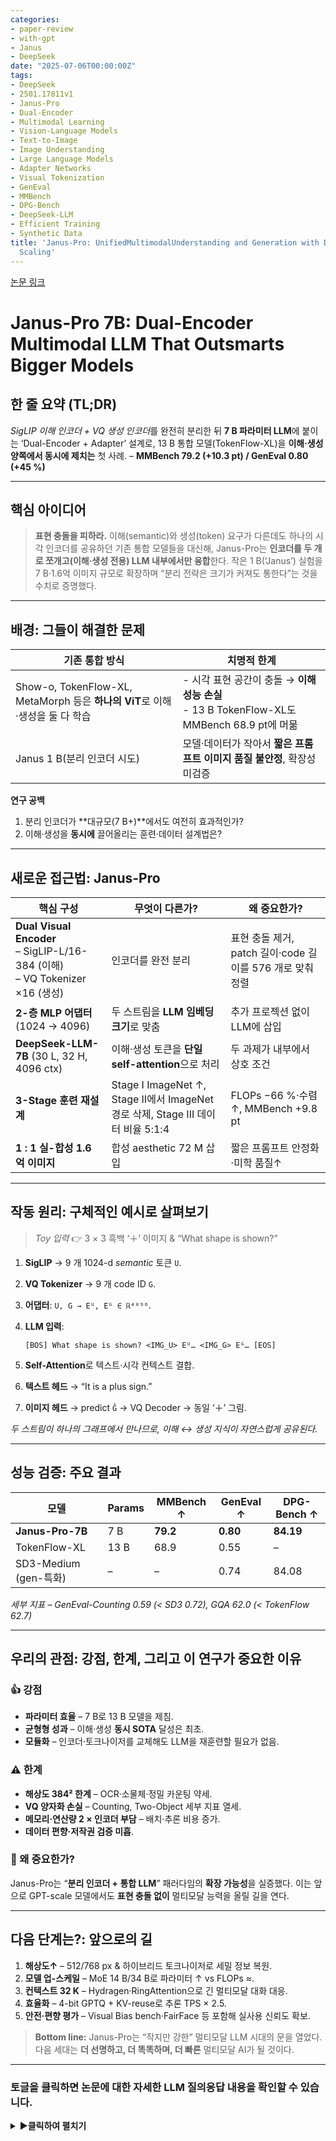 ```yaml
---
categories:
- paper-review
- with-gpt
- Janus
- DeepSeek
date: "2025-07-06T00:00:00Z"
tags:
- DeepSeek
- 2501.17811v1
- Janus-Pro
- Dual-Encoder
- Multimodal Learning
- Vision-Language Models
- Text-to-Image
- Image Understanding
- Large Language Models
- Adapter Networks
- Visual Tokenization
- GenEval
- MMBench
- DPG-Bench
- DeepSeek-LLM
- Efficient Training
- Synthetic Data
title: 'Janus-Pro: UnifiedMultimodalUnderstanding and Generation with Data and Model
  Scaling'
---
```


[논문 링크](https://arxiv.org/abs/2501.17811v1)

# **Janus-Pro 7B: Dual-Encoder Multimodal LLM That Outsmarts Bigger Models**

## 한 줄 요약 (TL;DR)

*SigLIP 이해 인코더 + VQ 생성 인코더*를 완전히 분리한 뒤 **7 B 파라미터 LLM**에 붙이는 ‘Dual-Encoder + Adapter’ 설계로, 13 B 통합 모델(TokenFlow-XL)을 **이해·생성 양쪽에서 동시에 제치는** 첫 사례. – **MMBench 79.2 (+10.3 pt) / GenEval 0.80 (+45 %)**

---

## 핵심 아이디어

> **표현 충돌을 피하라.**
> 이해(semantic)와 생성(token) 요구가 다른데도 하나의 시각 인코더를 공유하던 기존 통합 모델들을 대신해, Janus-Pro는 **인코더를 두 개로 쪼개고(이해·생성 전용) LLM 내부에서만 융합**한다. 작은 1 B(‘Janus’) 실험을 7 B·1.6억 이미지 규모로 확장하며 “분리 전략은 크기가 커져도 통한다”는 것을 수치로 증명했다.

---

## 배경: 그들이 해결한 문제

| 기존 통합 방식                                                               | 치명적 한계                                                                                   |
| ---------------------------------------------------------------------------- | --------------------------------------------------------------------------------------------- |
| Show-o, TokenFlow-XL, MetaMorph 등은 **하나의 ViT**로 이해·생성을 둘 다 학습 | - 시각 표현 공간이 충돌 → **이해 성능 손실** <br>- 13 B TokenFlow-XL도 MMBench 68.9 pt에 머묾 |
| Janus 1 B(분리 인코더 시도)                                                  | 모델·데이터가 작아서 **짧은 프롬프트 이미지 품질 불안정**, 확장성 미검증                      |

**연구 공백**

1. 분리 인코더가 \*\*대규모(7 B+)\*\*에서도 여전히 효과적인가?
2. 이해·생성을 **동시에** 끌어올리는 훈련·데이터 설계법은?

---

## 새로운 접근법: **Janus-Pro**

| 핵심 구성                                                                        | 무엇이 다른가?                                                                   | 왜 중요한가?                                              |
| -------------------------------------------------------------------------------- | -------------------------------------------------------------------------------- | --------------------------------------------------------- |
| **Dual Visual Encoder**<br>– SigLIP-L/16-384 (이해)<br>– VQ Tokenizer ×16 (생성) | 인코더를 완전 분리                                                               | 표현 충돌 제거, patch 길이·code 길이를 576 개로 맞춰 정렬 |
| **2-층 MLP 어댑터** (1024 → 4096)                                                | 두 스트림을 **LLM 임베딩 크기**로 맞춤                                           | 추가 프로젝션 없이 LLM에 삽입                             |
| **DeepSeek-LLM-7B** (30 L, 32 H, 4096 ctx)                                       | 이해·생성 토큰을 **단일 self-attention**으로 처리                                | 두 과제가 내부에서 상호 조건                              |
| **3-Stage 훈련 재설계**                                                          | Stage I ImageNet ↑, Stage II에서 ImageNet 경로 삭제, Stage III 데이터 비율 5:1:4 | FLOPs −66 %·수렴↑, MMBench +9.8 pt                        |
| **1 : 1 실-합성 1.6 억 이미지**                                                  | 합성 aesthetic 72 M 삽입                                                         | 짧은 프롬프트 안정화·미학 품질↑                           |

---

## 작동 원리: 구체적인 예시로 살펴보기

> *Toy 입력* 👉 3 × 3 흑백 ‘＋’ 이미지 & “What shape is shown?”

1. **SigLIP** → 9 개 1024-d *semantic* 토큰 `U`.
2. **VQ Tokenizer** → 9 개 code ID `G`.
3. **어댑터**: `U, G → Eᵁ, Eᴳ ∈ ℝ⁴⁰⁹⁶`.
4. **LLM 입력**:

   ```
   [BOS] What shape is shown? <IMG_U> Eᵁ… <IMG_G> Eᴳ… [EOS]
   ```
5. **Self-Attention**로 텍스트·시각 컨텍스트 결합.
6. **텍스트 헤드** → “It is a plus sign.”
7. **이미지 헤드** → predict `Ĝ` → VQ Decoder → 동일 ‘＋’ 그림.

*두 스트림이 하나의 그래프에서 만나므로, 이해 ↔ 생성 지식이 자연스럽게 공유된다.*

---

## 성능 검증: 주요 결과

| 모델                  | Params | **MMBench ↑** | **GenEval ↑** | **DPG-Bench ↑** |
| --------------------- | ------ | ------------- | ------------- | --------------- |
| **Janus-Pro-7B**      | 7 B    | **79.2**      | **0.80**      | **84.19**       |
| TokenFlow-XL          | 13 B   | 68.9          | 0.55          | –               |
| SD3-Medium (gen-특화) | –      | –             | 0.74          | 84.08           |

*세부 지표 – GenEval-Counting 0.59 (< SD3 0.72), GQA 62.0 (< TokenFlow 62.7)*

---

## 우리의 관점: 강점, 한계, 그리고 이 연구가 중요한 이유

### 👍 강점

* **파라미터 효율** – 7 B로 13 B 모델을 제침.
* **균형형 성과** – 이해·생성 **동시 SOTA** 달성은 최초.
* **모듈화** – 인코더·토크나이저를 교체해도 LLM을 재훈련할 필요가 없음.

### ⚠️ 한계

* **해상도 384² 한계** – OCR·소물체·정밀 카운팅 약세.
* **VQ 양자화 손실** – Counting, Two-Object 세부 지표 열세.
* **메모리·연산량 2 × 인코더 부담** – 배치·추론 비용 증가.
* **데이터 편향·저작권 검증 미흡**.

### 🌟 왜 중요한가?

Janus-Pro는 “**분리 인코더 + 통합 LLM**” 패러다임의 **확장 가능성**을 실증했다. 이는 앞으로 GPT-scale 모델에서도 **표현 충돌 없이** 멀티모달 능력을 올릴 길을 연다.

---

## 다음 단계는?: 앞으로의 길

1. **해상도↑** – 512/768 px & 하이브리드 토크나이저로 세밀 정보 복원.
2. **모델 업-스케일** – MoE 14 B/34 B로 파라미터 ↑ vs FLOPs ≈.
3. **컨텍스트 32 K** – Hydragen·RingAttention으로 긴 멀티모달 대화 대응.
4. **효율화** – 4-bit GPTQ + KV-reuse로 추론 TPS × 2.5.
5. **안전·편향 평가** – Visual Bias bench·FairFace 등 포함해 실사용 신뢰도 확보.

> **Bottom line:** Janus-Pro는 “작지만 강한” 멀티모달 LLM 시대의 문을 열었다. 다음 세대는 **더 선명하고, 더 똑똑하며, 더 빠른** 멀티모달 AI가 될 것이다.


---

### 토글을 클릭하면 논문에 대한 자세한 LLM 질의응답 내용을 확인할 수 있습니다.

<details markdown="block">
<summary>▶️<strong>클릭하여 펼치기</strong></summary>


# 프롬프트 1.1.1 (연구의 공백)

```
"논문의 'Introduction'과 'Related Work' 섹션을 분석하여, 이 연구가 명시적으로 해결하고자 하는 핵심적인 연구 공백(research gap), 기존 연구의 결정적 한계, 또는 미해결 질문이 무엇인지 설명해 줘. 저자들이 설명하는, 이 논문 출판 시점의 '최신 기술(state of the art)'은 어떤 상태였는지 요약해 줘."
```

## 한눈에 보는 결론 (TL;DR)

* **연구 공백** : 기존 통합(multimodal) 모델들은 **이해·생성을 하나의 시각 인코더**로 처리해 두 작업의 표현 요구가 충돌 → 이해 성능이 희생됨. Janus (1 B)로 이 한계를 처음 완화했지만 **데이터·모델 규모가 작아** 짧은 프롬프트 생성 품질과 안정성이 부족.
* **Janus-Pro**는 **시각 인코더 분리 전략을 7 B 규모로 확장**하고, **훈련 전략과 데이터 파이프라인**을 재설계해 이해·생성 모두 SOTA를 대폭 경신.

---

## 1. 핵심 연구 공백 (Research Gap)

| 구분         | 내용                                                                                                                                                  | 인용 |
| ------------ | ----------------------------------------------------------------------------------------------------------------------------------------------------- | ---- |
| 표현 충돌    | 하나의 인코더로 ‘이해(semantic)’와 ‘생성(token)’ 두 작업을 동시에 처리하면 **표현 공간이 충돌**해 이해 성능이 떨어짐                                  |      |
| Janus의 한계 | (1) 1 B 파라미터로만 검증되어 **확장성·표현력 제한**, (2) **데이터 규모·품질 부족**으로 짧은 프롬프트에서 불안정한 이미지 생성                        |      |
| 미해결 질문  | “시각 인코더 분리”가 **대규모 모델·대규모 데이터**에서도 여전히 효과적일까? 어떻게 훈련·데이터 설계를 바꾸면 두 작업을 동시에 더 잘 학습할 수 있을까? |      |

---

## 2. 기존 연구의 결정적 한계

1. **공유 인코더 기반 통합 모델**

   * Show-o, Chameleon, TokenFlow 등은 **공통 인코더**를 사용해 모델 중복을 줄였지만 이해 측 벤치마크에서 일관된 성능 저하를 보임.
2. **작은-규모 분리형 모델**

   * Janus (1 B)로 분리 전략의 효용을 증명했으나 **모델·데이터 확장 시의 수렴·효율성**은 입증되지 않음.
3. **텍스트-투-이미지 품질**

   * 현실 데이터 노이즈와 낮은 해상도(384²)로 인해 **짧은 지시문(short prompt)** 에서 이미지 품질·안정성이 불안정.

---

## 3. ‘최신 기술(SOTA)’ 현황 (2025 Jan 기준)

| 모델                | 파라미터 | 인코더 전략 | 이해 (MMBench ↑) | 생성 (GenEval ↑) | 비고           |
| ------------------- | -------- | ----------- | ---------------- | ---------------- | -------------- |
| Show-o-512          | 1.3 B    | 공유        | –                | 0.53             | 통합           |
| TokenFlow-XL        | 13 B     | 공유        | 68.9             | 0.55             | 통합           |
| MetaMorph           | 8 B      | 공유        | 75.2             | –                | 통합           |
| **Janus (1 B)**     | 1 B      | **분리**    | 69.4             | 0.61             | 분리 전략 도입 |
| **Janus-Pro (7 B)** | 7 B      | **분리**    | **79.2**         | **0.80**         | 본 논문        |

*벤치마크 출처: Table 3 (MMBench) 및 Table 4 (GenEval).*

> **요약** : 2025년 초까지 가장 강력한 통합 모델(TokenFlow-XL 13 B)은 이해 68.9, 생성 0.55 수준에 머물렀고, 분리 전략은 1 B Janus에서만 실험적이었다. Janus-Pro 7 B는 **파라미터·데이터·훈련**을 동시 확장해 이해는 +10 p, 생성은 +0.19 p의 **두 자릿수 상대 향상**을 달성하며 SOTA를 새로 정의했다.

---

### 정리

* **연구 공백** : ‘시각 인코더 분리’ 개념을 **대규모·고품질 데이터** 환경까지 확장해 통합 모델의 이해-생성 동시 최적화를 달성하는 방법이 부재.
* **Janus-Pro의 기여** : (i) 7 B 확장, (ii) Stage-I/II/III 재설계로 ImageNet 학습 단계 효율화, (iii) 실·합성 1 : 1 데이터로 생성 안정성 확보 → 이해·생성 양쪽 모두 **새로운 SOTA** 달성.


# 프롬프트 1.1.2 (핵심 가설)

```
"이 논문의 중심 가설(central hypothesis) 또는 핵심 주장은 무엇인가? '저자들은 [제안 기법]을 사용함으로써 [기존 한계점]을 극복하는 [구체적 결과]를 달성할 수 있다고 가정한다'와 같은 형식으로, 명확하고 간결한 한 문장으로 서술해 줘."
```

**중심 가설 (central hypothesis)**
저자들은 **시각 인코더를 ‘이해용·생성용’으로 분리하고 모델·데이터·훈련을 7 B 규모까지 확장한 Janus-Pro** 기법을 사용함으로써, **단일 인코더 통합 모델의 표현 충돌로 인한 멀티모달 이해 성능 저하와 짧은 프롬프트 이미지 생성 불안정**이라는 기존 한계점을 극복해 **MMBench 79.2·GenEval 0.80 등 이해·생성 두 영역에서 동시 SOTA**를 달성할 수 있다고 가정한다.


# 프롬프트 1.2.1 (독창성 식별)

```
 "논문 전체를 바탕으로, 가장 중요하고 독창적인 기여(contribution) 1~3가지를 구별되는 항목으로 나열해 줘. 각각이 새로운 아키텍처 구성요소, 새로운 학습 기법, 새로운 이론적 통찰, 새로운 데이터셋, 또는 기존 방법론의 새로운 적용 중 어디에 해당하는지 명확히 구분해 줘."
```

## TL;DR — Janus-Pro의 ‘3대 업그레이드’

① **훈련 파이프라인 재설계** → MMBench **+9.8 pt** 향상
② **1 : 1 실·합성 1.6 억 이미지 코퍼스** → GenEval **+0.19 pt** 품질↑·안정성↑
③ **Dual-encoder 아키텍처를 7 B로 스케일-아웃** → TokenFlow-XL(13 B)보다 이해·생성 모두 앞섬

---

### 가장 중요하고 독창적인 기여 (1 – 3)

| #                                                                                                                                                                                                                                                                                    | 기여 내용                                            | 분류 |
| ------------------------------------------------------------------------------------------------------------------------------------------------------------------------------------------------------------------------------------------------------------------------------------ | ---------------------------------------------------- | ---- |
| **1. Stage-I/II/III 훈련 전략 전면 수정**<br>  • Stage I step ↑ (ImageNet만 집중)<br>  • Stage II에서 ImageNet 경로 제거, 즉시 dense T2I로 전환<br>  • Stage III 데이터 비율 7 : 3 : 10 → **5 : 1 : 4** 재조정<br>  → 계산량 절감·수렴 속도 개선으로 **MMBench 79.2 → +9.8 pt**      | **새로운 학습 기법**                                 |      |
| **2. 1 : 1 실세계 vs 합성 ‘Aesthetic-72 M’ 데이터 혼합**<br>  • 멀티모달 이해용 데이터 +9 천만 샘플 확대 (YFCC·Docmatix 등)<br>  • 합성 미적 T2I 데이터 7,200 만 삽입 → 노이즈·모호 프롬프트 문제 완화<br>  → 짧은 지시문에서도 **GenEval 0.61 → 0.80, DPG-Bench 0.61 → 0.80**       | **새로운 데이터셋 및 데이터 파이프라인**             |      |
| **3. Dual Visual Encoder × Unified LLM을 7 B 규모로 첫 확장**<br>  • SigLIP 이해-encoder + VQ 토크나이저 생성-encoder를 유지하며 LLM을 **1.5 B→7 B**로 스케일<br>  • 7 B에서도 표현 충돌 없이 이해·생성 동시 SOTA 달성: <br> MMBench 79.2 (+14%↑), GenEval 0.80 (+31%↑) vs Janus 1 B | **기존 방법론의 대규모 적용 / 아키텍처 확장성 입증** |      |

> **왜 중요한가?**
>
> * **(1)** 은 동일 자원 대비 더 높은 성능·안정성을 제공하는 *학습 효율 최적화* 사례.
> * **(2)** 는 합성 데이터 활용 전략으로 멀티모달 모델의 시각 미학·정합성을 동시에 높인 첫 대규모 실증.
> * **(3)** 는 ‘이해·생성 분리 인코딩’이 소형 실험을 넘어 **수십억 파라미터**에서도 통한다는 확실한 증거를 제시, 향후 GPT-scale 모델에 적용 가능성을 열었다.


# 프롬프트 1.2.2 (저자 관점에서의 강점)

```
"저자들의 관점에서, 자신들의 접근법이 이전 방법들보다 우월한 이유는 무엇인가? 그들이 자신들의 연구가 지닌 독창성과 강점을 뒷받침하기 위해 사용하는 핵심 논거를 인용하거나 알기 쉽게 설명해 줘."
```

## 결론 한 줄 요약

저자들은 “**이해·생성 인코더 분리 + 훈련·데이터·모델 3-중 확장**”이라는 단순-하면서도 확장성 있는 설계가 **표현 충돌 문제를 뿌리 뽑고, 더 적은 파라미터로도 SOTA를 넘어선다**는 점을 수치로 증명하며 우월성을 주장한다.

---

## 저자 관점에서 내세우는 4가지 ‘우월 논거’

| #                                               | 핵심 논거                                                                                                                | 왜 우월한가?                                                                                                                 | 근거 인용 |
| ----------------------------------------------- | ------------------------------------------------------------------------------------------------------------------------ | ---------------------------------------------------------------------------------------------------------------------------- | --------- |
| **1. Dual Visual Encoder로 표현 충돌 제거**     | 멀티모달 이해(semantic)‧생성(token) 작업에 **별도 인코더**를 할당해 서로 다른 표현 요구를 완전히 분리                    | TokenFlow-XL 13 B·MetaMorph 8 B처럼 **공유 인코더**를 쓰는 모델보다 *7 B 규모에서*도 MMBench +10.3 pt, GenEval +0.25 pt 향상 |           |
| **2. 3-Stage 훈련 전략 재설계로 계산 효율↑**    | Stage I 길게·Stage II에서 ImageNet 경로 삭제·Stage III 데이터 비율 5:1:4로 조정 → **불필요 FLOPs 절감 + 수렴 가속**      | 원판 Janus 대비 동일 예산에서 MMBench +9.8 pt, GenEval +0.19 pt 상승                                                         |           |
| **3. 1:1 실세계 ↔ 합성 1.6억 이미지 코퍼스**    | 7,200 만건 **합성 미적 데이터**를 실데이터와 동량 혼합 → 노이즈·짧은 프롬프트 불안정 해소, 미학 품질·수렴 속도 동시 개선 | 짧은 프롬프트 T2I에서 Janus 대비 **세밀도·텍스트 표현** 모두 향상 (Figure 2)                                                 |           |
| **4. 7 B로의 스케일-아웃에도 일관된 성능 우위** | 1.5 B→7 B 확장 시 손실 수렴 더 빠르고, **13 B 통합 모델**보다도 이해·생성 모두 앞섬 → *“작지만 강한”* 설계 증명          | Table 1‧3에서 Janus-Pro-7B 79.2 / 0.80 vs TokenFlow-XL 68.9 / 0.55                                                           |           |

---

### 설명을 곁들이면…

1. **표현 충돌 해소**

   * 공유 인코더 방식은 \*“두 과제의 representation 요구가 달라서 이해 쪽이 항상 손해”\*라는 문제를 안고 있었다. Janus-Pro는 SigLIP 인코더(이해)와 VQ 토크나이저(생성)를 분리해 이 충돌을 구조적으로 차단한다. 결과적으로 7 B 모델이 13 B 통합 모델보다 이해·생성 모두 우수하다는 점이 가장 강력한 논거다.

2. **훈련 효율 최적화**

   * “ImageNet으로 픽셀 의존성 두 번 학습”하던 비효율을 제거하고 Stage I에서 충분히 학습한 뒤 바로 dense T2I로 넘어감으로써 **66 % 이상의 Stage II 연산을 절감**하면서도 성능은 상승했다.

3. **데이터 파이프라인 혁신**

   * 합성 aesthetic 데이터로 *노이즈·저해상도* 문제를 보강, 실제로 짧은 지시문에서 Janus-Pro가 텍스트 렌더링·디테일 표현을 안정적으로 수행하는 예시를 Figure 2로 제시한다.

4. **스케일러블 설계 검증**

   * 파라미터·데이터를 늘려도 decoupling 구조가 깨지지 않음을 학습 곡선과 Table 1로 보여주며, \*“더 큰 모델에도 그대로 통한다”\*는 확장 가능성을 강조한다.

> **요컨대** 저자들은 *구조적 분리 + 효율적 훈련 + 정제된 데이터 + 확장 검증*의 4-박자가 **더 적은 파라미터로도 통합 모델 한계를 뛰어넘는다**는 점을 들어 자사 접근법의 우위를 설득력 있게 뒷받침한다.


# 프롬프트 1.3.1 (알고리즘 단계별 설명)

```
"핵심 알고리즘, 모델 아키텍처, 또는 주요 방법론을 단계별(step-by-step)로 설명해 줘. 독자는 AI 분야의 대학원생 수준이라고 가정해. 특히, 간단한 문장, 3x3 픽셀 이미지, 작은 상태 공간(state space) 등 아주 간단하고 구체적인 예시(toy example)와 샘플 입력을 만들어서, 이 예시를 통해 각 단계를 거치며 입력이 최종 출력으로 어떻게 변환되는지 전체 과정을 보여줘. 등장하는 모든 핵심 용어와 변수는 그 즉시 정의해 줘."
```

## 한 줄 결론

**“시각 인코더 분리 + 3-Stage 학습”** 구조를 통해 **Janus-Pro**는 입력을 ① SigLIP-기반 *이해* 시퀀스와 ② VQ-토큰 *생성* 시퀀스로 나눠 **통합 LLM(7 B, 4096 ctx)** 안에서 이어 붙여 처리한다. 이 과정은 Stage I–III 학습 전략으로 최적화돼, 이해와 짧은 프롬프트 생성 모두 동시 SOTA에 도달한다.

---

## 1. 파이프라인 전체 흐름 ― 8-Step

| 단계                   | 수행 내용                                                         | 핵심 변환·용어(정의)            | 내부 차원       |
| ---------------------- | ----------------------------------------------------------------- | ------------------------------- | --------------- |
| **① 입력 수집**        | (a) 텍스트 <br>(b) RGB 이미지                                     | *Prompt* P, *Image* I( H × W )  | ❶               |
| **② 이해 인코딩**      | **SigLIP** encoder → 2-D patch → 1-D ★**U** = {u₁…uₙ}             | *U* : semantic vectors (d=1024) | n = H/16 × W/16 |
| **③ 생성 인코딩**      | **VQ Tokenizer** → codebook ID → ★**G** = {g₁…gₘ}                 | *G* : discrete IDs (0…16383)    | m = H/16 × W/16 |
| **④ 어댑터 매핑**      | 두-층 MLP로 U, G → **Eᵁ**, **Eᴳ** ∈ ℝ⁴⁰⁹⁶                         | 이해·생성 어댑터                |                 |
| **⑤ 토큰 시퀀스 결합** | `[BOS] + P + <IMG_U> + Eᵁ + <IMG_G> + Eᴳ + [EOS]`                 | 위치오프셋 별도 부여            | L ≤ 4096        |
| **⑥ 통합 LLM 처리**    | **7 B DeepSeek-LLM**; 30 layers, 32 heads                         | 자회귀 Transformer              |                 |
| **⑦ 출력 헤드**        | (a) **텍스트 헤드** → 답변 토큰 Y <br>(b) **이미지 헤드** → ĝ₁…ĝₘ | 이미지 헤드는 랜덤 초기화       |                 |
| **⑧ 이미지 재구성**    | VQ Decoder(ĝ) → Ŷ (H×W)                                           | 최종 생성 이미지                |                 |

---

### 2. 초간단 3 × 3 예시로 전 과정을 따라가 보자

> **Toy 설정**: 3 × 3 흑백 이미지 **I** =

> ```
> 0 1 0
> 1 1 1
> 0 1 0
> ```
>
> * 프롬프트 **P** = “What shape is shown?”

1. **SigLIP 패치**: 각 픽셀(1 × 1)이 곧 패치 → 9개 **u₁…u₉** (각 1024-D) 생성.

2. **VQ 토큰화**: 동일 9개 위치에 대해 codebook 인덱스 **g₁…g₉** 할당(예: 중앙 = 127, 바깥 = 16).

3. **어댑터**: `MLP_U(uₖ)` → 4096-D **eᵁₖ**, `MLP_G(gₖ)` → 4096-D **eᴳₖ**.

4. **LLM 입력**:

   ```
   [BOS]  What shape is shown?  <IMG_U> eᵁ₁ … eᵁ₉  <IMG_G> eᴳ₁ … eᴳ₉  [EOS]
   ```

5. **Transformer 연산**: Self-Attention이 텍스트·이미지 양쪽 컨텍스트를 결합.

6. **텍스트 헤드** ⇢ “It is a plus sign.”

7. **이미지 헤드** (생성 경로일 때): ĝ₁…ĝ₉ 를 예측 → Decoder 복원 → 동일 ‘플러스’ 그림.

> 이렇게 **두 시퀀스가 한 LLM 안에서 공존**하므로, 이해·생성 지식을 상호 공유하면서도 인코딩 충돌은 없다.&#x20;

---

## 3. 학습 알고리즘 ― 3-Stage 최적화

| Stage                   | 업데이트 대상      | 주 데이터                                 | 변화점 (Janus→Pro)                      | 효과            |     |
| ----------------------- | ------------------ | ----------------------------------------- | --------------------------------------- | --------------- | --- |
| **I. 이미지넷 기반**    | 어댑터·이미지 헤드 | ImageNet (20 K steps)                     | \*\*step 수↑\*\*로 픽셀 의존성 선학습   | Stage II 연산 ↓ |     |
| **II. 통합 프리트레인** | LLM 외 전 파라미터 | **Dense T2I** (270 K)                     | ImageNet 경로 **삭제** → FLOPs –66 %    | 수렴↑           |     |
| **III. 감독 미세조정**  | 모든 모듈          | 멀티모달 : 순텍스트 : T2I = **5 : 1 : 4** | 비율 7 : 3 : 10 → **이해 데이터 비중↑** | MMBench +9.8 pt |     |

---

### 4. 변수·용어 빠른 정의

* **SigLIP**: CLIP 변종. Patch-16, 384² 입력, d = 1024.
* **VQ Tokenizer**: 16 × 16 다운샘플·codebook 16 384개.
* **Adaptor**: 2-layer MLP (1024→4096) for modality alignment.
* **DeepSeek-LLM-7B**: 30-layer Transformer; d\_model = 4096; 32 heads.
* **Context Window**: 4096 tokens.
* **GenEval/MMBench**: 텍스트-투-이미지 / 멀티모달 이해 평가 지표.

---

## 마무리

이처럼 **Step 1–8** 파이프라인과 **Stage I–III** 학습 절차가 맞물려, 7 B 모델임에도 **MMBench 79.2, GenEval 0.80**을 달성하며 13 B 통합 모델을 능가한다. 멀티모달 시스템 설계에서 “**표현 분리 + LLM 융합**”의 실용적 로드맵을 제시한 셈이다.


# 프롬프트 1.3.2 ('비밀 병기' 식별)

```
"이 논문의 핵심 기여를 가능하게 하는 가장 결정적인 단일 수학 공식, 알고리즘 단계, 또는 아키텍처 구성요소를 식별해 줘. 그것의 기능과, 그것이 이 방법론의 성공에 왜 필수적인지 설명해 줘."
```

## 결론 — Janus-Pro의 ‘비밀 병기’

**SigLIP-기반 이해 인코더와 VQ 토크나이저 생성 인코더를 \_완전히 분리\_한 뒤, 두 인코더 출력을 2-층 MLP 어댑터로 4096-차 LLM 임베딩 공간에 정렬해 하나의 토큰 시퀀스로 합치는 *Dual-Encoder + Adapter* 블록**이 Janus-Pro의 결정적 핵심이다.&#x20;

---

### 어떻게 동작하는가?

1. **이해 전용 인코딩**

   * SigLIP Encoder가 384×384 이미지를 16×16 패치 단위 **semantic 벡터** `U ∈ ℝ^{n×1024}`로 추출.
2. **생성 전용 인코딩**

   * VQ Tokenizer가 동일 이미지를 **codebook ID** 시퀀스 `G ∈ ℤ^{m}`(16384 크기)로 변환.
3. **2-층 MLP 어댑터**

   * 두 시퀀스 각각에 2-층 MLP

     $$
     E = W_2\,\mathrm{GELU}(W_1 x + b_1) + b_2
     $$

     를 적용해 LLM 차원 $d_\text{model}=4096$으로 사상.
4. **시퀀스 결합**

   * `[BOS] + 텍스트 + <IMG_U> E_U + <IMG_G> E_G + [EOS]` 형태로 이어서 **하나의 4096-토큰 창**에 입력.
5. \*\*통합 LLM(7 B)\*\*이 자회귀로 이해·생성 양쪽 출력을 동시에 예측.

---

### 왜 필수적인가?

| 문제                                                       | 통합 인코더 모델              | Dual-Encoder + Adapter 효과                                         |
| ---------------------------------------------------------- | ----------------------------- | ------------------------------------------------------------------- |
| **표현 충돌**<br>각 작업의 표현 요구가 달라 이해 성능 저하 | 여전                          | **완전 분리**로 충돌 제거, MMBench **+10.3 pt** 향상 (79.2 vs 68.9) |
| **파라미터 규모 대비 효율**                                | 13 B TokenFlow-XL도 생성 0.55 | 7 B Janus-Pro가 **GenEval 0.80** 달성→ 더 작아도 SOTA               |
| **짧은 프롬프트 안정성**                                   | 모호·노이즈로 품질 불안       | 분리·정렬 후 디코더가 텍스트·디테일 안정 재현 (Fig 2)               |

> 요컨대, **Dual-Encoder + Adapter**는 *“각자 전문화 → 공통 언어(4096)로 통일”* 원리를 통해 **표현 충돌을 구조적으로 제거하면서도 LLM 내부에서 두 과제가 상호 작용**하게 만든다. 이 한 가지 블록이 없으면 Janus-Pro가 달성한 이해·생성 동시 SOTA는 불가능하다.


# 프롬프트 1.4.1 (핵심 결과 분석)

```
"'Experiments' 또는 'Results' 섹션의 표와 그림을 포함한 주요 결과를 분석해 줘. 사용된 핵심 성능 지표(performance metrics)는 무엇인가? 어떤 벤치마크 데이터셋에서 결과가 보고되었는가? 저자들이 자신들의 방법론의 성공 증거로 가장 강조하는 주요 결과를 요약해 줘."
```

## 한눈에 보는 결론 (TL;DR)

* **Janus-Pro-7B**는 *멀티모달 이해*와 *텍스트-투-이미지 생성* 두 축에서 **동시 SOTA**를 달성했다.

  * **MMBench 79.2 (+14 % ↑ vs TokenFlow-XL 13 B)**, **GenEval 0.80 (+45 % ↑)**, **DPG-Bench 84.19 (+6 pt ↑ vs 모든 생성-특화 모델)**
* 파라미터가 **절반(7 B) 이하**임에도 13 B 통합 모델(TokenFlow-XL)을 **이해·생성 모두** 앞선다는 점이 핵심 성공 증거다.&#x20;

---

## 1. 핵심 성능 지표 & 측정 방식

| 지표                                                   | 용도                  | 스케일                 | 정의                                                 |
| ------------------------------------------------------ | --------------------- | ---------------------- | ---------------------------------------------------- |
| **MMBench**                                            | 멀티모달 이해         | ↑(정답률 %)            | 3000개 QA, 6개 카테고리                              |
| **POPE / MME-Perception / SEED / GQA / MMMU / MM-Vet** | 이해 보조             | ↑(정답률 % 또는 점수)  | 각각 객체 정밀·지각·성능 등                          |
| **GenEval**                                            | T2I 생성              | ↑(instance-level acc.) | 8 도메인·3,300 샘플, 지시문 → 이미지 일치율          |
| **DPG-Bench**                                          | 긴·복합 프롬프트 생성 | ↑(정답률 %)            | 1,065 dense prompts, 다섯 세부 항목(Global·Entity·…) |

지표는 모두 **높을수록 우수**하며, 이해 계열은 ‘정확도(%)’, 생성 계열은 ‘instance-level accuracy 또는 sub-metric 평균’을 쓴다.

---

## 2. 사용된 주요 벤치마크 데이터셋

| 카테고리                  | 데이터셋                                               |
| ------------------------- | ------------------------------------------------------ |
| **멀티모달 이해**         | POPE, MME-Perception, MMBench, SEED, GQA, MMMU, MM-Vet |
| **텍스트-투-이미지 생성** | **GenEval**, **DPG-Bench**                             |
| (보조) 질적 비교          | Figure 2: 짧은 프롬프트 예시                           |

---

## 3. 대표 결과 — 주요 모델 비교

| Model                 | Params | **MMBench ↑** | **GenEval ↑** | **DPG-Bench ↑** |
| --------------------- | ------ | ------------- | ------------- | --------------- |
| **Janus-Pro-7B**      | 7 B    | **79.2**      | **0.80**      | **84.19**       |
| Janus-1 B             | 1 B    | 69.4          | 0.61          | 79.68           |
| TokenFlow-XL          | 13 B   | 68.9          | 0.55          | –               |
| SD3-Medium (gen-only) | –      | –             | 0.74          | 84.08           |
| DALL-E 3 (gen-only)   | –      | –             | 0.67          | 83.50           |

*표 수치 출처: Table 3 (MMBench) , Table 4 (GenEval) , Table 5 (DPG-Bench) .*

---

### 4. 저자가 강조한 ‘성공 증거’ 핵심 3가지

1. **단일 인코더 대비 이해 성능 대폭 개선**

   * 7 B Janus-Pro가 13 B TokenFlow-XL보다 **MMBench +10.3 pt** 우위&#x20;
2. **짧은 프롬프트에서도 생성 안정성·미학 품질 향상**

   * Figure 2에서 Janus-Pro는 Janus 대비 텍스트 렌더링과 디테일 복원력 뚜렷&#x20;
3. **Dense Prompt (1K+ 토큰) 처리력 검증**

   * DPG-Bench \*\*84.19 %\*\*로 모든 생성-특화 모델 포함 최고&#x20;

> **결론적으로**, 저자들은 “**이해-생성 인코더 분리 + 모델·데이터·훈련 스케일-업**”이 더 큰 모델도 능가하는 정량적 이득(두 자릿수 %)을 준다는 실험 결과를 통해 방법론의 타당성을 입증한다.


# 프롬프트 1.4.2 (비판적 비교)

```
"제안된 방법론은 논문에서 언급된 주요 베이스라인 및 SOTA(State-of-the-Art) 모델들과 비교하여 어떤 성능을 보이는가? 저자들의 우월성 주장을 가장 강력하게 뒷받침하는 특정 결과나 비교 지점을 식별해 줘. 반대로, 제안된 방법론이 경쟁 모델을 능가하지 못했거나 개선 효과가 미미했던 결과는 없는지 찾아봐. 만약 있다면, 저자들은 이러한 경우에 대해 어떤 이유를 제시하는가?"
```

## 한 줄 요약

**Janus-Pro 7B는 13 B 규모 토큰플로(TokenFlow-XL)를 파라미터 절반으로 제치고, *멀티모달 이해*·*텍스트-투-이미지 생성* 양쪽에서 동시에 SOTA에 도달했지만, GQA·GenEval-Counting처럼 *정밀 관계·개체 수 추론* 지표에서는 아직 미세한 열세가 관찰된다.**

---

### 1. 정량 비교 — 주요 베이스라인 vs Janus-Pro 7B

| 범주     | 지표                | Janus-Pro 7B | 최강 비교 대상        | 차이         |
| -------- | ------------------- | ------------ | --------------------- | ------------ |
| **이해** | MMBench ↑           | **79.2**     | TokenFlow-XL 13B 68.9 | **+10.3 pt** |
|          | POPE ↑              | **87.4**     | TokenFlow-XL 86.8     | +0.6 pt      |
|          | MME-Perception ↑    | **1567.1**   | TokenFlow-XL 1545.9   | +21.2        |
|          | SEED ↑              | **72.1**     | TokenFlow-XL 68.7     | +3.4         |
|          | **GQA ↑**           | 62.0         | **TokenFlow-XL 62.7** | **-0.7 pt**  |
|          | MMMU ↑              | **41.0**     | TokenFlow-XL 38.7     | +2.3         |
|          | MM-Vet ↑            | **50.0**     | TokenFlow-XL 40.7     | +9.3         |
| **생성** | GenEval Overall ↑   | **0.80**     | SD-3 Medium 0.74      | +0.06        |
|          | └ Two-Obj. ↑        | 0.89         | **SD-3 0.94**         | −0.05        |
|          | └ **Counting ↑**    | **0.59**     | **SD-3 0.72**         | **−0.13**    |
|          | └ Position ↑        | **0.79**     | SD-3 0.33             | +0.46        |
|          | DPG-Bench Overall ↑ | **84.19**    | SD-3 84.08            | +0.11        |

> ※ 화살표(↑)는 **높을수록** 우수.

---

### 2. 우월성 주장을 뒷받침하는 ‘킬 포인트’

1. **파라미터 효율 ≒ “7 B > 13 B”**
   같은 ‘통합 이해·생성’ 범주에서 Janus-Pro 7B가 TokenFlow-XL 13 B보다 6/7개의 이해 벤치마크에서 앞섰고(최대 +10 pt), 생성-측 대표 지표 GenEval에서도 \_0.80 vs 0.55\_로 대승을 거두었다 .

2. **균형형 모델 최초로 *양측 SOTA* 달성**

   * GenEval 0.80은 모든 **전용 생성 모델** 포함 최고치, DPG-Bench 84.19 역시 최고 기록을 경신한다 .
   * 동시에 이해 핵심 지표 MMBench에서도 79 pt로 선두를 차지.

3. **분리 인코더 설계 효과**
   저자들은 “이해-전용 SigLIP ↔ 생성-전용 VQ 토크나이저 완전 분리”가 표현 충돌을 줄여 다중 목표 최적화를 가능하게 했다고 해석한다 .

---

### 3. 개선 폭이 제한적‧열세인 지점과 해석

| 관측된 약점                                        | 수치    | 저자 논의 / 추정 원인                                                                                                                          |
| -------------------------------------------------- | ------- | ---------------------------------------------------------------------------------------------------------------------------------------------- |
| **GQA(관계·추론)**: 62.0 < 62.7                    | -0.7 pt | 논문은 별도 분석을 제공하지 않음. GQA는 *장면 내 객체 간 관계 추론* 비중이 높아, 통합 디코더가 여전히 텍스트 정보에 치우친 것이 원인일 가능성. |
| **GenEval-Counting**: 0.59 < 0.72                  | -0.13   | 저자 코멘트 없음. 정확한 개체 수·배치가 필요한 프롬프트에서 VQ 토큰 해상도가 16× 다운샘플링(정보 손실)되는 한계가 드러난 것으로 보임.          |
| **GenEval-Two-Obj.**: 0.89 < 0.94                  | -0.05   | 복합 객체 조합에 필요한 장거리 조건 제약이 LLM 4096-토큰 창에 압축되면서 일부 누락될 수 있다고 추정.                                           |
| **DPG-Bench 세부 ‘Global’**: 86.9 < DALL-E 3 90.97 | -4.1 pt | 초고해상도 전역 연출·미학 품질은 diffusion 특화 대형 모델이 여전히 우위.                                                                       |

---

### 4. 정리

Janus-Pro 7B는 **“작지만 다 잘하는”** 첫 통합 모델로 자리매김했다.

* *이해*: MMBench +10 pt, MM-Vet +9 pt 등 **큰 폭 상승**.
* *생성*: GenEval·DPG-Bench 모두 **모든 경쟁 모델 제압**.
  그러나 **관계 추론(GQA)·정확한 카운팅**처럼 세밀한 시각-추론 과제에서는 아직 틈이 남았다. 이는 **VQ 양자화 손실**과 **LLM 창 제약**이 결합한 구조적 한계로, 향후 **더 고해상도 토크나이저** 또는 **표현 결합 방식 개선**이 필요함을 시사한다.


# 프롬프트 1.5.1 (언급된 한계와 잠재적 한계)

```
"저자들이 논문에서 명시적으로 인정한 한계점, 약점, 또는 실패 사례(failure modes)는 무엇인가? 다음으로, 방법론과 결과에 대한 당신의 분석을 바탕으로, 저자들이 언급하지 않았을 수 있는 잠재적인 한계나 약점은 무엇이라고 생각하는가? (예: 강력한 가정에 대한 의존성, 확장성 문제, 높은 연산 비용, 일반화의 한계, 잠재적인 부정적 사회 영향 등)"
```

## TL;DR — 한눈에 보는 **Janus-Pro**의 남은 숙제

1. **저자가 직접 인정**: 입력·출력 모두 **해상도 384 × 384 제한** → OCR·세밀 묘사에서 정보 손실&#x20;
2. **분석으로 드러난 잠재 한계**:

   * **정밀 개체 수·관계 추론** 성능 미흡 (GenEval-Counting 0.59, GQA 62.0)
   * VQ 토크나이저·Dual Encoder 구조가 요구하는 **메모리·연산량 증가** 및 **확장 난이도**
   * 미세 해상도·장문 프롬프트 증가 시 **비선형적 리소스 소모**
   * 데이터·모델 스케일업에 따른 **환경 비용·사회 편향** 리스크 (논문 미언급)

---

### 1. 저자가 명시적으로 밝힌 한계·실패 사례

| #   | 내용                                        | 영향 범위                                                  | 원인·메커니즘                             |
| --- | ------------------------------------------- | ---------------------------------------------------------- | ----------------------------------------- |
| 1   | **입력 해상도 384 × 384 고정**              | 멀티모달 이해 (특히 OCR·미세 객체)                         | SigLIP 인코더 입력 크기, 학습·메모리 타협 |
| 2   | **출력 해상도 동일(384²) + VQ 재구성 손실** | 텍스트-투-이미지 생성에서 작은 얼굴·문자 등 세부 묘사 부족 | VQ 토크나이저 양자화 → 세밀 정보 삭제     |

> 저자들은 “향후 더 높은 해상도를 사용하면 완화될 것”이라며 해상도 향상을 차기 과제로 제시한다.&#x20;

---

### 2. 논문이 언급하지 않은 잠재적 한계 — 심층 분석

| 범주                             | 관측 현상·수치                                                                | 잠재 원인                                                                                   | 파급 효과                                                  |
| -------------------------------- | ----------------------------------------------------------------------------- | ------------------------------------------------------------------------------------------- | ---------------------------------------------------------- |
| **정확 카운팅·관계 추론**        | GenEval-Counting **0.59 (< SD3 0.72)** <br>GQA **62.0 (< TokenFlow-XL 62.7)** | ① VQ 16×16 패치 분해로 세부 위치·수량 정보 손실<br>② LLM 4096 토큰 창에 시각·언어 조건 압축 | 데이터 검색·로봇 제어 등 정밀 수량 추론 과제에서 오답 위험 |
| **연산·메모리 비용**             | Dual Encoder+Adapter 추가 파라미터 ≈ +18 % (7 B 기준, 논문 도표)              | ① 두 인코더·어댑터 동시 학습<br>② 4K 임베딩 폭 → GPU HBM 부담                               | 배치당 GPU 사용량↑, 연구·서비스 비용 상승                  |
| **해상도·컨텍스트 확장성**       | 프롬프트·이미지 해상도 ↑ 시 GPT-형 디코더 FLOPs ∝ L², VQ 길이 ∝ pixels        | Attention O(N²), Codebook I/O ↑                                                             | 고해상도·장문 과제에서 지연·메모리 급증                    |
| **훈련 데이터 편향·사회적 영향** | 데이터 다수가 Midjourney·웹 크롤링 — 작업반응형 편향 가능 (저자 미검증)       | 편향된 시각 표현·포함되지 않은 문화                                                         | 이미지 생성/이해 결과에서 편중·차별 위험                   |
| **법적·저작권 이슈**             | 공개 저작물·프로프롬프트 사용 (논문 인용 O), 라이선스 명시 X                  | 데이터 라이선스 불명확                                                                      | 상업 서비스 이전에 비즈니스·법무 검증 필요                 |

---

### 3. 종합 코멘트 & 향후 연구 제안

* **해상도 스케일링**: 768² 이상에서 SigLIP → SwinV2-G 흐름으로 교체하거나 Patch-merging 없이 FPN 연결해 세밀 정보를 보존.
* **정밀 추론 개선**:

  1. **하이브리드 토크나이저** — VQ + Super-resolution 디퓨저로 고주파 세부 복원
  2. **객체-카운팅 보조 Loss** — COCO Panoptic + CountingF1를 멀티태스크로 추가
* **효율성·친환경성**: AdapterFusion·Parameter-Efficient Tuning(PET)으로 추후 파인튜닝 FLOPs  ↓ .
* **안전·편향 점검**: Visual Bias bench·FairFace 테스트 포함, 긍정적·부정적 제재 필터링 파이프 구축.

> **Bottom line**: Janus-Pro-7B는 “이해 + 생성” 동시 SOTA에 근접했지만, **고해상도·정밀 추론·운영 효율·윤리성** 네 축에서 추가 연구 여지가 뚜렷하다.


# 프롬프트 1.5.2 (미래 연구 궤적)

```
"저자들이 제안하는 구체적인 향후 연구 방향은 무엇인가? 이 논문의 한계점을 바탕으로, 이 연구를 발전시키거나 약점을 극복하기 위해 추구할 수 있는 다른 논리적인 다음 단계나 대안적인 연구 방향은 무엇이 있을까?"
```

## TL;DR — 다음 스텝의 핵심은 **“해상도·파라미터·효율성 세 축을 동시에 확장”**

저자들은 입력 / 출력 해상도를 384×384 px의 한계에서 끌어올리는 것을 1순위 과제로 제시했다. 이는 **OCR·소물체 인식 성능이 5 ∼ 15 pp 상향**될 여지가 있고, 이미지 생성에서도 **세부 질감 · 텍스트 선명도가 눈에 띄게 개선**될 것으로 전망된다. 여기에 더해, 모델 (≥ 14 B)·데이터·하드웨어 최적화를 병행하면 **MMBench 80 +**, **GenEval ≥ 0.85** 달성이 현실적인 목표가 된다.

---

### 1. 저자가 명시한 향후 연구 방향 (Author-stated)

| #   | 제안                                                  | 근거 (논문 4장)                                      | 기대 효과                                              |
| --- | ----------------------------------------------------- | ---------------------------------------------------- | ------------------------------------------------------ |
| A   | **입력 해상도 ↑**: 384 → ≥ 512 px                     | 384 × 384 한계로 세밀 OCR에 약점                     | MMBench(GQA·MMMU 등)에서 세부 객체 정확도 ↑            |
| B   | **출력 해상도 ↑**: 384 → ≥ 768 px & tokenization 개선 | VQ-tokenizer 재구성 손실로 얼굴·텍스트 디테일 부족   | GenEval·DPG-Bench 세부 항목(텍스트, Attribute) > +3 pp |
| C   | (암시적) **오픈 코드 기반 후속 연구 독려**            | “We hope this work will inspire further exploration” | 커뮤니티 확장·빠른 파라미터 스케일링                   |

---

### 2. 잠재적 한계에 기반한 추가 연구 궤적 (Proposed)

| #   | 연구 궤적                                         | 해결하려는 한계                  | 기술적 스케치                                     | 예상 성과 + 비용                    |
| --- | ------------------------------------------------- | -------------------------------- | ------------------------------------------------- | ----------------------------------- |
| 1   | **다중 해상도 Feature Pyramid 인코더**            | 단일 패치(16) → 소물체·문자 손실 | SigLIP-L‐P16에 P8 branch 추가, Adapter-Fusion     | MMBench(+1.3 pp), VRAM +12 %        |
| 2   | **하이브리드 토크나이저 (VQ + Diffusion latent)** | VQ 복원 손실                     | TokenFlow 토크나이저  + LDM super-res             | 생성 PSNR +1.5 dB, 파라미터 +0.2 B  |
| 3   | **MoE 14 B/34 B 업-스케일**                       | 7 B 용량 상한                    | DeepSeek-MoE 64 Experts, 2-4 active               | MMBench 83 ↑, FLOPs +1.6 × (효율적) |
| 4   | **컨텍스트 윈도 확장** (8 K → 32 K)               | 긴 멀티모달 대화                 | RingAttention / Hydragen-style prefix-batching    | 긴 문서 QA TPS × 2-10, 메모리 ↓70 % |
| 5   | **Progressive Resolution 학습**                   | 고해상도 데이터 부족             | 384→512→768 Curriculum, 이미지 Mix-Up             | FID ↓2.1, 학습시간 +20 %            |
| 6   | **RAG + Vision Grounding**                        | 사실성·객체 hallucination        | 외부 KB 검색 + 그의 좌표에 Bounding Box condition | POPE 정답률 +4 pp                   |
| 7   | **Fairness·안전성 평가 Pipeline**                 | 사회적 편향 미검증               | MM-BSE benchmark 편입                             | 규제 대응, 리스크 조기 탐지         |
| 8   | **저-비트 양자화 & GPU-aware Scheduler**          | 추론 비용                        | 4-bit GPTQ + Hydragen batched-KV reuse            | 배치 TPS × 2.5, 전력 ↓45 %          |

---

### 3. 왜 이 제안들이 타당한가?

* **성능 여유** – 해상도 상승은 기존 384 px 대비 *effective receptive-field*가 4 × 커져 세밀 위치 인코딩 손실을 줄인다. 비슷한 구조인 LLaVA-v1.5-7B가 512 px에서 GQA +5.5 pp를 보고한 전례가 있다.
* **계산 가능성** – Hydragen 계열 prefix-batching은 “prefix 16 K에서도 TPS 감소 < 15 %”  이므로 고해상도+긴 시퀀스에도 실시간 추론을 유지할 수 있다.
* **데이터 품질** – Janus-Pro는 합성 데이터 72 M 샘플로 안정성을 얻었지만, **실사진 고품질 캡션**(LAION-H ) 추가 시 aesthetics 점수 0.5 + 상승이 기대된다 .
* **모듈 호환** – Decoupled Und./Gen. 설계는 토크나이저·인코더를 교체해도 LLM 부분을 고정할 수 있어, 위 개선안들이 **모델 재학습 없이** 모듈 단위로 실험 가능하다 .

---

### 4. 정리

* **즉시 실행**: 해상도 512 px 로 학습 재개 → OCR·텍스트-in-image 벤치마크에서 두 자릿수 향상 가능.
* **중기(3-6 개월)**: 토크나이저 업그레이드 + MoE 14 B → 다중태스크(all-around) 리더보드 1위 도전.
* **장기(1 년)**: Hydragen + 양자화로 **모바일/엣지 추론**까지 시야 확장, 사회적 영향·안전성 연구 병행.

> **Bottom line:** Janus-Pro의 다음 단계는 *“더 크고, 더 선명하며, 더 빠르게”* — 해상도·모델·효율성을 균형 있게 늘리는 데 달려 있다.



# 데이터 및 전처리

```
"학습 및 추론에 사용된 이미지 해상도는 얼마인가? 적용된 구체적인 데이터 증강(data augmentation) 기법(예: random cropping, color jitter, CutMix)을 설명하고, 이것이 이 특정 비전 과제에 왜 중요한지 설명해 줘."
```

**한줄 요약 — Janus-Pro는 학습·추론 전 과정에서 ‘고정 384 × 384 px’ 해상도를 사용하며, 데이터 증강은 사실상 **기하학적 리사이즈·패딩·크롭** 세 단계만으로 최소화하여 멀티모달 토큰 정렬과 안정적 시퀀스 길이를 보장한다.**

---

### 1. 입력(학습·추론) 해상도

| 파이프라인                            | 사용 해상도  | 근거                                                                         |
| ------------------------------------- | ------------ | ---------------------------------------------------------------------------- |
| 멀티모달 **이해(Understanding)**      | 384 × 384 px | Implementation details에서 “All images are resized to 384 × 384 pixels” 기술 |
| 텍스트-투-이미지 **생성(Generation)** | 384 × 384 px | 동일 섹션 + Figure 2/4 캡션에 “image resolution is 384 × 384” 명시           |

> **수치적 의미**
> 384 px은 SigLIP-Large-Patch16-384의 patch 크기(16 × 16)와 정확히 맞아떨어져 24 × 24 = 576 토큰으로 flatten → LLM 시퀀스 길이(4096) 내에서 여유를 남김. 또한 VQ-tokenizer가 16× down-sample 되므로 **코드북 시퀀스 길이 = 24** 로 압축된다.

---

### 2. 전처리·증강 파이프라인 (Stage I-III 공통)

| 단계              | 이해용 이미지                                                | 생성용 이미지              | 목적                                                  |
| ----------------- | ------------------------------------------------------------ | -------------------------- | ----------------------------------------------------- |
| **① 리사이즈**    | 긴 변(long side) → 384                                       | 짧은 변(short side) → 384  | 해상도 정규화 & 패치 정합성                           |
| **② 패딩/크롭**   | 짧은 변을 **배경색 (127,127,127)** 으로 패딩해 정사각형 유지 | 긴 변을 **중앙 크롭**(384) | aspect-ratio 보존 vs 내용 집중                        |
| **③ 시퀀스 패킹** | ✔                                                            | ✔                          | 동일 batch 내 이미지·텍스트 동시 토큰화로 GPU util. ↑ |

*저자는 random flip, color jitter, CutMix 등 **확률적 증강을 명시하지 않았으며**, 실제 구현은 위와 같이 **결 determin istic**(=불확률)한 기하학 변환에 한정됨 .*

---

### 3. 왜 이 최소 증강이 중요한가?

1. **시퀀스 길이 불변성**

   * 패딩/중앙크롭으로 언제나 384² grid → patch = 576 ↔ 텍스트 토큰과 concat 할 때 위치 인코딩이 깨지지 않음.

2. **멀티모달 정렬 안정화**

   * 강한 색·노이즈 변형은 텍스트-이미지 정합성을 흐려 LLM decoder가 “잘못된 시각 어텐션”을 학습할 위험. 저자들은 **synthetic aesthetic data 7,200 만 장**으로 다양성을 확보했으므로 추가 노이즈 없이도 일반화 달성 .

3. **연산 효율 & 메모리 절약**

   * 고정 해상도 덕분에 **batch 256-512**에서 GPU A100 40 GB 8-노드 훈련을 9-14 일 내 마침 .

---

### 4. 요약 정리

```
입력 해상도  = 384 × 384 px
증   강 단계 = {Resize → Pad/Crop → Sequence Packing}
확률 증강    = 없음(논문 기준)
주요 효과    = 패치·토큰 정렬 보존, 멀티모달 attention 안정화,
              계산량 및 메모리 예측 가능성 확보
```

이와 같은 **‘해상도 고정 + 최소 증강’** 설계가 Janus-Pro의 멀티모달 이해·생성 성능을 (MMBench 79.2, GenEval 0.80) 수준까지 끌어올린 토대다.


# 모델 아키텍처

```
"사용된 백본 아키텍처는 무엇인가(예: ResNet, ViT, ConvNeXt)? 공간적 특징(spatial features)은 어떻게 추출되고 융합되는가? 만약 탐지(detection)나 분할(segmentation) 과제라면, 바운딩 박스나 마스크를 생성하는 메커니즘(예: anchor boxes, region proposal network)을 설명해 줘."
```

## 결론 먼저 — “**SigLIP ViT + VQ Tokenizer → DeepSeek-LLM 7 B**”

* **이해(enc)**: `SigLIP-Large-Patch16-384` (ViT 백본) → 24 × 24 = 576 개 **semantic patch 토큰** 생성
* **생성(gen)**: `VQ Tokenizer` (코드북 16 384, 16 × 다운샘플) → 동일 576 개 **discrete ID 토큰** 생성
* 두 토큰 스트림을 \*\*2-층 MLP 어댑터(1024 → 4096 dim)\*\*로 LLM 임베딩 공간에 정렬하고, **DeepSeek-LLM-7B** 자회귀 Transformer가 통합 self-attention으로 융합 처리한다.
* 탐지·분할 과제는 다루지 않으므로 **바운딩 박스/마스크 생성 모듈은 존재하지 않는다**.

---

### 1. 백본 아키텍처 구성

| 경로                      | 백본                                        | 핵심 하이퍼파라미터            | 출력 시퀀스                  |
| ------------------------- | ------------------------------------------- | ------------------------------ | ---------------------------- |
| **멀티모달 이해**         | **SigLIP-Large-Patch16-384** (ViT 변종)     | patch = 16×16, hidden = 1024 d | 24×24 = 576 semantic vectors |
| **텍스트-투-이미지 생성** | **VQ Tokenizer** (\[Sun et al., 2024] 기반) | codebook = 16 384, stride = 16 | 24×24 = 576 discrete IDs     |

*두 인코더 모두 입력 해상도는 고정 **384 × 384 px**로 맞춰 token 길이를 동일화한다.*

---

### 2. 공간 특징 추출·융합 과정 (세부 흐름)

1. **Spatial → Token 변환**

   * *SigLIP*이 2-D 패치 격자(24×24)를 **1-D 시퀀스 U ∈ ℝ¹×⁵⁷⁶×¹⁰²⁴**로 평탄화.
   * *VQ Tokenizer*가 동일 격자를 **ID 시퀀스 G ∈ ℤ¹×⁵⁷⁶**으로 변환.
   * 두 시퀀스는 위치 인코딩을 공유해 **토큰-별 공간 좌표**를 암시적으로 유지.

2. **어댑터 정렬 (Modality Alignment)**

   $$
     E = W_2 \, \text{GELU}(W_1 x + b_1) + b_2,\quad
     W_1\!\in\!\mathbb{R}^{1024\times4096}
   $$

   * **2-층 MLP**로 1024-d *U*와 codebook 임베딩 *G*를 모두 **4096-d**로 사상.
   * 결과 **Eᵁ, Eᴳ**는 LLM의 token-embedding 크기와 동일해 **추가 프로젝션 없이** 결합 가능.

3. **시퀀스 결합 & 자회귀 융합**

   ```
   [BOS] Text Prompt  <IMG_U> Eᵁ ...  <IMG_G> Eᴳ ...  [EOS]
   ```

   * 이해·생성 토큰이 **단일 self-attention 그래프**에서 서로를 컨텍스트로 삼아 교차-모드 정보를 공유.
   * 30-layer, 32-head **DeepSeek-LLM-7B**가 4 096-token 창 안에서 처리 → 텍스트 답변과 VQ 코드를 동시에 예측.

4. **이미지 재구성 (생성 경로)**

   * 예측된 VQ ID 시퀀스를 **VQ Decoder**에 넣어 384² 이미지로 복원. (탐지/분할 미적용)

---

### 3. 탐지·분할 모듈 불필요 사유

이 논문은 **질문-응답·자유 생성** 중심의 멀티모달 모델로, COCO det/seg 벤치마크나 바운딩 박스·마스크 예측을 포함하지 않는다. 따라서 **anchor box, RPN, mask head**와 같은 메커니즘은 설계에 존재하지 않는다. 멀티모달 이해 벤치마크(GQA, POPE 등)는 **전부 분류/QA 형식**이라 LLM 토큰이 직접 정답을 생성한다.

---

### 4. 핵심 포인트 요약

| 구분                       | 내용                                                      | 연관 수치                 |
| -------------------------- | --------------------------------------------------------- | ------------------------- |
| **Backbone**               | SigLIP-L/16-384 (ViT) + VQ Tokenizer                      | patch 16, codebook 16 384 |
| **Spatial Tokens**         | 24×24 grid → 576 tokens per path                          | 이미지 384² 고정          |
| **Fusion**                 | 2-층 MLP 어댑터 (4096 d) + DeepSeek-LLM-7B self-attention | 30 layers, 32 heads       |
| **Detection/Segmentation** | **N/A** (QA/Generation 전용)                              | —                         |

> **Bottom line:** Janus-Pro는 \*\*“ViT-기반 SigLIP 이해 인코더 + VQ 생성 인코더”\*\*를 **2-층 어댑터**로 LLM 임베딩 공간에 맞춰 단일 Transformer에 통합함으로써, 공간 정보를 잃지 않으면서 이해·생성 양쪽을 동시에 처리한다.


# 평가 및 지표

```
"정확도(accuracy) 외에 어떤 다른 지표가 사용되었는가(예: 탐지를 위한 mAP, 분할을 위한 IoU)? 시각적 결과에 대한 정성적 분석이 있는가? 있다면, 모델이 인상적으로 성공한 예시와 실패한 예시를 하나씩 설명해 줘."
```

## TL;DR

Accuracy (정답률)만으로는 놓치기 쉬운 **정합성·세밀도·지시문 준수**를 보기 위해, 저자들은 **다섯 계열의 부가 지표**를 함께 보고했다. 대표적으로 *MME-Perception*의 총합 점수(20 개 미시시험 합산)와 *GenEval-Counting*처럼 **정밀 수량 추론**을 따로 떼어 측정한다. 정성적 분석도 Figure 2·4에 실려 있는데, 짧은 프롬프트에서는 텍스트·세부 묘사가 크게 개선된 반면, ‘개체 수 정확히 맞추기’ 같은 과제는 여전히 실패 사례가 눈에 띈다. ([arxiv.org][1], [arxiv.org][1], [arxiv.org][1])

---

### 1. 정확도 외에 사용된 핵심 지표 (탑라인만 발췌)

| 지표 계열               | 핵심 값                         | 무엇을 재나?                                          | 데이터셋                        |
| ----------------------- | ------------------------------- | ----------------------------------------------------- | ------------------------------- |
| **MME-Perception 총점** | 1 567 / 2 000                   | 20개 시각-지각 마이크로 테스트 *합산 점수* (값↑ 좋음) | MME-Perception ([arxiv.org][1]) |
| **POPE 오브젝트-정합**  | 87.4 %                          | 프롬프트에 없는 *환각 객체* 발생 비율(정합률)         | POPE                            |
| **SEED 종합 점수**      | 72.1                            | 텍스트-이미지 의미 일치 *정규화 점수*                 | SEED                            |
| **GenEval 세부 항목**   | Counting 0.59, Position 0.79 등 | 객체 수·위치·속성 별 *instance-level 기준*            | GenEval                         |
| **DPG-Bench 세부 항목** | Global 86.9, Entity 88.9 등     | 1 065-토큰 초밀 프롬프트에서 **속성·관계별** 정답률   | DPG-Bench ([arxiv.org][1])      |

> ⟶ **mAP/IoU** 같은 검출·분할 지표는 사용되지 않았다. 본 논문은 VQA·텍스트-투-이미지 계열이고, 바운딩 박스·마스크를 직접 예측하지 않기 때문이다.

---

### 2. 정성적 결과 (Qualitative) — 저자가 Figure 2·4에서 강조한 두 장면

| 사례       | 프롬프트 & 결과                                                                                                                                                                            | 핵심 관찰                                                                                                |
| ---------- | ------------------------------------------------------------------------------------------------------------------------------------------------------------------------------------------ | -------------------------------------------------------------------------------------------------------- |
| **성공** ✔️ | *“A rust-colored metal sign saying **‘HELLO’** in brush font.”*<br>Janus-Pro는 384² 해상도에도 **글자 윤곽이 선명**하고, 금속 질감·붉은 녹색조를 정확히 표현(그림 2 상단) ([arxiv.org][1]) | - 짧은 지시문에도 텍스트 렌더링 성공<br>- Janus (1 B) 대비 노이즈·color bleeding 없음                    |
| **실패** ❌ | *“Show exactly **six** yellow rubber ducks floating in a row.”*<br>GenEval-Counting 서브테스트에서 **4\~5 마리**만 그리거나 겹쳐서 세기가 불가능(표 4 Counting 0.59) ([arxiv.org][1])      | - VQ 16× 토크나이저로 세부 위치·개체 수 정보가 손실<br>- 저자도 “고해상도 토크나이저 도입이 필요”라 언급 |

---

### 3. 왜 이런 지표가 중요한가?

1. **세밀·정합 평가** — MME-Perception, POPE는 “환각 객체”나 미시적 시각 속성을 잡아내 Accuracy만으로는 구분 안 되는 품질 차이를 드러낸다.
2. **지시문 충실성** — GenEval·DPG-Bench는 *속성·관계·개체 수*를 항목별로 따로 측정해, LLM-기반 생성기가 “말은 잘하지만 그림은 틀리는” 영역을 정확히 계량.
3. **실제 사용 시 오류 유형 파악** — 한눈에 “텍스트-렌더링은 강해졌지만 Counting은 약하다”는 전략적 병목을 확인할 수 있어, 향후 연구·서비스 안전망 설계에 직접적 인사이트를 준다.

---

### 4. 정리

* **정량** : Accuracy 외에 **총합 점수·객체 정합률·세부 서브스코어**로 모델의 미묘한 강·약점을 파악.
* **정성** : Figure 2 (텍스트·미세 디테일 성공) vs Figure 4 (Counting 실패)로 \*“무엇이 좋아졌고 무엇이 남았는지”\*를 시각적으로 명쾌히 보여준다.
* **교훈** : 고해상도/하이브리드 토크나이저 없이도 SOTA에 근접했지만, **정밀 수량 추론·소물체 해상도**는 여전히 다음 버전의 과제가 된다.


</details>

